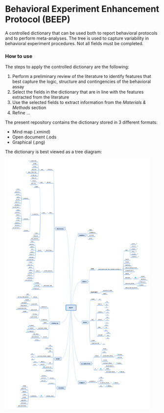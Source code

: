 # Behavioral Experiment Enhancement Protocol (BEEP)

A controlled dictionary that can be used both to report behavioral protocols and to perform meta-analyses.
The tree is used to capture variability in behavioral experiment procedures. Not all fields must be completed.

### How to use
The steps to apply the controlled dictionary are the following:
1. Perform a preliminary review of the literature to identify features that best capture the logic, structure and contingencies of the behavioral assay
2. Select the fields in the dictionary that are in line with the features extracted from the literature
3. Use the selected fields to extract information from the _Materials & Methods_ section
4. Refine ...

The present repository contains the dictionary stored in 3 different formats:
- Mind map      (.xmind)
- Open document (.ods
- Graphical     (.png)

The dictionary is best viewed as a tree diagram:

![screenshot.png](screenshot.png)
